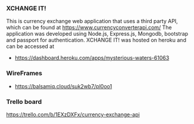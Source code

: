 ### XCHANGE IT!
This is currency exchange web application that uses a third party API, which can be found at https://www.currencyconverterapi.com/
The application was developed using Node.js, Express.js, Mongodb, bootstrap and passport for authentication.
XCHANGE IT! was hosted on heroku and can be accessed at 
* https://dashboard.heroku.com/apps/mysterious-waters-61063
### WireFrames
* https://balsamiq.cloud/suk2wb7/pl0oo1
### Trello board
https://trello.com/b/1EXzDXFx/currency-exchange-api

